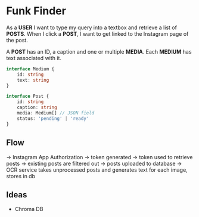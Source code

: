 # Funk Finder

As a **USER** I want to type my query into a textbox and retrieve a list of **POSTS**.
When I click a **POST**, I want to get linked to the Instagram page of the post.

A **POST** has an ID, a caption and one or multiple **MEDIA**.
Each **MEDIUM** has text associated with it.

```ts
interface Medium {
	id: string
	text: string
}

interface Post {
	id: string
	caption: string
	media: Medium[] // JSON field
	status: 'pending' | 'ready'
}
```

## Flow

-> Instagram App Authorization
-> token generated
-> token used to retrieve posts
-> existing posts are filtered out
-> posts uploaded to database
-> OCR service takes unprocessed posts and generates text for each image, stores in db

## Ideas

- Chroma DB

